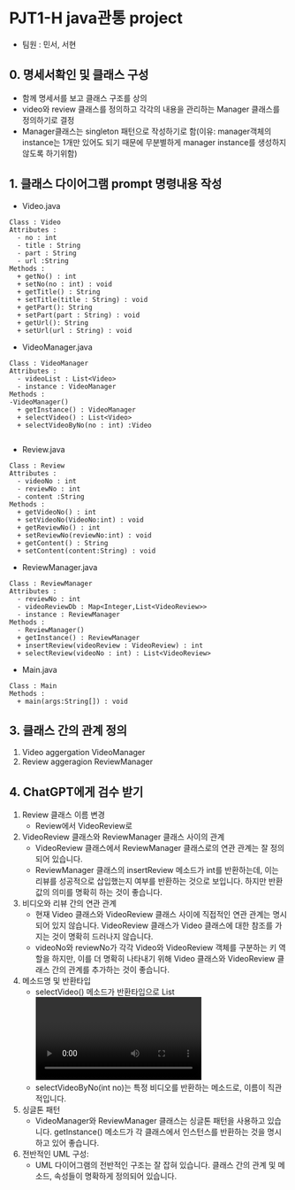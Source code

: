 # PJT1-H java관통 project
* 팀원 : 민서, 서현

## 0. 명세서확인 및 클래스 구성
- 함께 명세서를 보고 클래스 구조를 상의
- video와 review 클래스를 정의하고 각각의 내용을 관리하는 Manager 클래스를 정의하기로 결정
- Manager클래스는 singleton 패턴으로 작성하기로 함(이유: manager객체의 instance는 1개만 있어도 되기 때문에 무분별하게 manager instance를 생성하지 않도록 하기위함)

## 1. 클래스 다이어그램 prompt 명령내용 작성
- Video.java
```
Class : Video
Attributes :
  - no : int
  - title : String
  - part : String
  - url :String
Methods : 
  + getNo() : int
  + setNo(no : int) : void
  + getTitle() : String
  + setTitle(title : String) : void
  + getPart(): String
  + setPart(part : String) : void
  + getUrl(): String
  + setUrl(url : String) : void

```
- VideoManager.java
```
Class : VideoManager
Attributes :
  - videoList : List<Video>
  - instance : VideoManager
Methods : 
-VideoManager()
  + getInstance() : VideoManager
  + selectVideo() : List<Video>
  + selectVideoByNo(no : int) :Video


```

- Review.java
```
Class : Review
Attributes :
  - videoNo : int
  - reviewNo : int
  - content :String
Methods : 
  + getVideoNo() : int
  + setVideoNo(VideoNo:int) : void
  + getReviewNo() : int
  + setReviewNo(reviewNo:int) : void
  + getContent() : String
  + setContent(content:String) : void

```
- ReviewManager.java
```
Class : ReviewManager
Attributes :
  - reviewNo : int
  - videoReviewDb : Map<Integer,List<VideoReview>>
  - instance : ReviewManager
Methods : 
  - ReviewManager()
  + getInstance() : ReviewManager
  + insertReview(videoReview : VideoReview) : int
  + selectReview(videoNo : int) : List<VideoReview>

```
- Main.java
```
Class : Main
Methods :
  + main(args:String[]) : void
```

## 3. 클래스 간의 관계 정의
1. Video aggergation VideoManager
2. Review aggeragion ReviewManager

## 4. ChatGPT에게 검수 받기
1. Review 클래스 이름 변경
   - Review에서 VideoReview로
2. VideoReview 클래스와 ReviewManager 클래스 사이의 관계
   - VideoReview 클래스에서 ReviewManager 클래스로의 연관 관계는 잘 정의되어 있습니다.
   - ReviewManager 클래스의 insertReview 메소드가 int를 반환하는데, 이는 리뷰를 성공적으로 삽입했는지 여부를 반환하는 것으로 보입니다. 하지만 반환값의 의미를 명확히 하는 것이 좋습니다.
3. 비디오와 리뷰 간의 연관 관계
   - 현재 Video 클래스와 VideoReview 클래스 사이에 직접적인 연관 관계는 명시되어 있지 않습니다. VideoReview 클래스가 Video 클래스에 대한 참조를 가지는 것이 명확히 드러나지 않습니다.
   - videoNo와 reviewNo가 각각 Video와 VideoReview 객체를 구분하는 키 역할을 하지만, 이를 더 명확히 나타내기 위해 Video 클래스와 VideoReview 클래스 간의 관계를 추가하는 것이 좋습니다.
4. 메소드명 및 반환타입
   - selectVideo() 메소드가 반환타입으로 List<Video>를 가지고 있습니다. 이는 여러 비디오를 선택하는 것으로 보이는데, 메소드 이름이 이를 명확히 설명하고 있지 않습니다. selectAllVideos()와 같이 더 명확한 이름을 사용하는 것이 좋습니다.
   - selectVideoByNo(int no)는 특정 비디오를 반환하는 메소드로, 이름이 직관적입니다.
5. 싱글톤 패턴
   - VideoManager와 ReviewManager 클래스는 싱글톤 패턴을 사용하고 있습니다. getInstance() 메소드가 각 클래스에서 인스턴스를 반환하는 것을 명시하고 있어 좋습니다.
6. 전반적인 UML 구성:
   - UML 다이어그램의 전반적인 구조는 잘 잡혀 있습니다. 클래스 간의 관계 및 메소드, 속성들이 명확하게 정의되어 있습니다.
